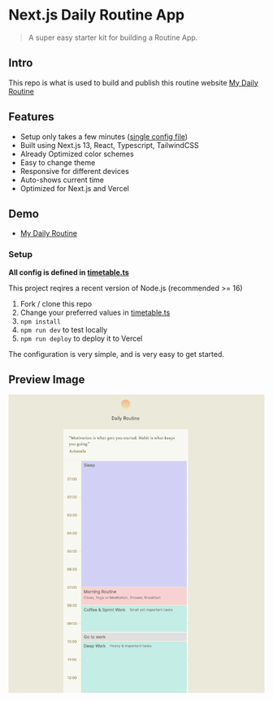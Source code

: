 # Next.js Daily Routine App

> A super easy starter kit for building a Routine App.

## Intro

This repo is what is used to build and publish this routine website [My Daily Routine](https://my-daily-routine-tau.vercel.app)

## Features

- Setup only takes a few minutes ([single config file](./src/data/timetable.ts))
- Built using Next.js 13, React, Typescript, TailwindCSS
- Already Optimized color schemes
- Easy to change theme
- Responsive for different devices
- Auto-shows current time
- Optimized for Next.js and Vercel

## Demo

- [My Daily Routine](https://my-daily-routine-tau.vercel.app)

### Setup

**All config is defined in [timetable.ts](./src/data/timetable.ts)**

This project reqires a recent version of Node.js (recommended >= 16)

1. Fork / clone this repo
2. Change your preferred values in [timetable.ts](./src/data/timetable.ts)
3. `npm install`
4. `npm run dev` to test locally
5. `npm run deploy` to deploy it to Vercel

The configuration is very simple, and is very easy to get started.

## Preview Image

![Preview Image](/documentation-assets/preview.png)
